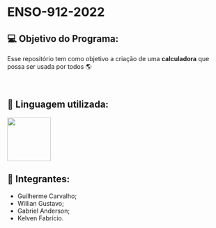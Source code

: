 # ENSO-912-2022

## 💻 Objetivo do Programa:
Esse repositório tem como objetivo a criação de uma **calculadora** que possa ser usada por todos 🌎

<br>

## 🍵 Linguagem utilizada:
<img src= "https://marcas-logos.net/wp-content/uploads/2020/11/Java-logo.png" height = 100>

<br>

## 🧑 Integrantes:
- Guilherme Carvalho;
- Willian Gustavo;
- Gabriel Anderson;
- Kelven Fabrício.